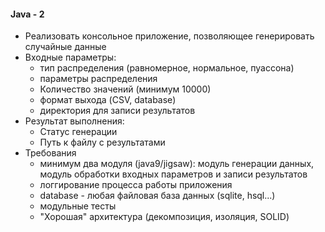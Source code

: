 #### Java - 2
- Реализовать консольное приложение, позволяющее генерировать случайные данные
- Входные параметры:
    - тип распределения (равномерное, нормальное, пуассона)
    - параметры распределения
    - Количество значений (минимум 10000)
    - формат выхода (CSV, database)
    - директория для записи результатов
- Результат выполнения:
    - Статус генерации
    - Путь к файлу с результатами
- Требования
    - минимум два модуля (java9/jigsaw): модуль генерации данных, модуль обработки входных параметров и записи результатов
    - логгирование процесса работы приложения
    - database - любая файловая база данных (sqlite, hsql...)
    - модульные тесты
    - "Хорошая" архитектура (декомпозиция, изоляция, SOLID)